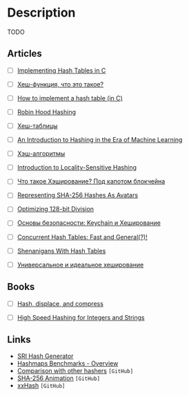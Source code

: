 # Description

TODO


## Articles

- [ ] [Implementing Hash Tables in C](https://www.andreinc.net/2021/10/02/implementing-hash-tables-in-c-part-1)
- [ ] [Хеш-функция, что это такое?](https://habr.com/ru/post/534596/)
- [ ] [How to implement a hash table (in C)](https://benhoyt.com/writings/hash-table-in-c/)
- [ ] [Robin Hood Hashing](https://programming.guide/robin-hood-hashing.html)
- [ ] [Хеш-таблицы](https://habr.com/ru/post/509220/)
- [ ] [An Introduction to Hashing in the Era of Machine Learning](https://blog.bradfieldcs.com/an-introduction-to-hashing-in-the-era-of-machine-learning-6039394549b0)
- [ ] [Хэш-алгоритмы](https://habr.com/ru/post/93226/)
- [ ] [Introduction to Locality-Sensitive Hashing](http://tylerneylon.com/a/lsh1/)
- [ ] [Что такое Хэширование? Под капотом блокчейна](https://habr.com/ru/post/345740/)
- [ ] [Representing SHA-256 Hashes As Avatars](https://francoisbest.com/posts/2021/hashvatars)
- [ ] [Optimizing 128-bit Division](https://danlark.org/2020/06/14/128-bit-division/)
- [ ] [Основы безопасности: Keychain и Хеширование](https://habr.com/ru/post/351116/)
- [ ] [Concurrent Hash Tables: Fast and General(?)!](https://dl.acm.org/doi/abs/10.1145/3309206)
- [ ] [Shenanigans With Hash Tables](https://thume.ca/2019/07/29/shenanigans-with-hash-tables/)
- [ ] [Универсальное и идеальное хеширование](https://habr.com/ru/company/otus/blog/448992/)


## Books

- [ ] [Hash, displace, and compress](http://cmph.sourceforge.net/papers/esa09.pdf)
- [ ] [High Speed Hashing for Integers and Strings](https://arxiv.org/pdf/1504.06804.pdf)


## Links

- [SRI Hash Generator](https://www.srihash.org/)
- [Hashmaps Benchmarks - Overview](https://martin.ankerl.com/2019/04/01/hashmap-benchmarks-01-overview/)
- [Comparison with other hashers](https://github.com/tkaitchuck/aHash/blob/master/compare/readme.md) `[GitHub]`
- [SHA-256 Animation](https://github.com/in3rsha/sha256-animation) `[GitHub]`
- [xxHash](https://github.com/Cyan4973/xxHash) `[GitHub]`
